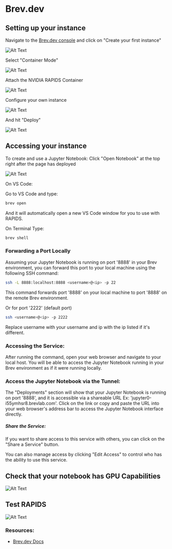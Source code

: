 # Brev.dev

## Setting up your instance

Navigate to the [Brev.dev console](https://console.brev.dev/) and click on "Create your first instance"

![Alt Text](/_static/images/platforms/brev/brev1.png)

Select "Container Mode"

![Alt Text](/_static/images/platforms/brev/brev2.png)

Attach the NVIDIA RAPIDS Container

![Alt Text](/_static/images/platforms/brev/brev3.png)

Configure your own instance

![Alt Text](/_static/images/platforms/brev/brev4.png)

And hit "Deploy"

![Alt Text](/_static/images/platforms/brev/brev5.png)

## Accessing your instance

To create and use a Jupyter Notebook: Click "Open Notebook" at the top right after the page has deployed

![Alt Text](/_static/images/platforms/brev/brev8.png)

On VS Code:

Go to VS Code and type:

```bash
brev open
```

And it will automatically open a new VS Code window for you to use with RAPIDS.

On Terminal
Type:

```bash
brev shell
```

### Forwarding a Port Locally

Assuming your Jupyter Notebook is running on port '8888' in your Brev environment, you can forward this port to your local machine using the following SSH command:

```bash
ssh -L 8888:localhost:8888 <username>@<ip> -p 22
```

This command forwards port '8888' on your local machine to port '8888' on the remote Brev environment.

Or for port '2222' (default port)

```bash
ssh <username>@<ip> -p 2222
```

Replace username with your username and ip with the ip listed if it's different.

### Accessing the Service:

After running the command, open your web browser and navigate to your local host. You will be able to access the Jupyter Notebook running in your Brev environment as if it were running locally.

### Access the Jupyter Notebook via the Tunnel:

The "Deployments" section will show that your Jupyter Notebook is running on port '8888', and it is accessible via a shareable URL Ex: 'jupyter0-i55ymhsr8.brevlab.com'.
Click on the link or copy and paste the URL into your web browser's address bar to access the Jupyter Notebook interface directly.

##### Share the Service:

If you want to share access to this service with others, you can click on the "Share a Service" button.

You can also manage access by clicking "Edit Access" to control who has the ability to use this service.

## Check that your notebook has GPU Capabilities

![Alt Text](/_static/images/platforms/brev/brev6.png)

## Test RAPIDS

![Alt Text](/_static/images/platforms/brev/brev7.png)

### Resources:

- [Brev.dev Docs](https://brev.dev/)
